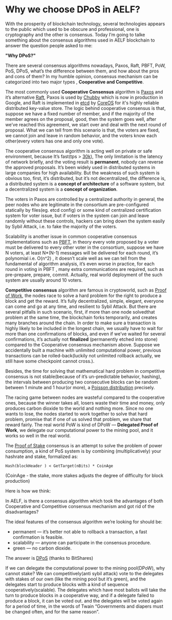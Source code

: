 # Why we choose DPoS in AELF?

With the prosperity of blockchain technology, several technologies appears to the public which used to be obscure 
and professional, one is cryptography and the other is consensus. Today I’m going to talke something about the
consensus algorithms used in AELF blockchain to answer the question people asked to me: 

**"Why DPoS?"**

There are several consensus algorithms nowadays, Paxos, Raft, PBFT, PoW, PoS, DPoS, what’s the difference between them,
and how about the pros and cons of them? In my humble opinion, consensus mechanism can be categorized into two major types
, **Cooperative and Competitive**.

The most commonly used **Cooperative Consensus** algorithm is [Paxos](https://en.wikipedia.org/wiki/Paxos_(computer_science)) and it’s alternative [Raft](http://thesecretlivesofdata.com/raft/), Paxos is used by [Chubby](https://research.google.com/archive/chubby.html) which is now in production in Google,  and Raft is implemented in [etcd](https://github.com/coreos/etcd) by [CoreOS](https://coreos.com/) for it's highly reliable distributed key-value store.
The logic behind cooperative consensus is that, suppose we have a fixed number of member, and if the majority of the member 
agrees on the proposal, good, then the system goes well, after we’ve reached this agreement, we start over and deal with 
the next round of proposal. What we can tell from this scenario is that, the voters are fixed, we cannot join and
leave in random behavior, and the voters know each other(every voters has one and only one vote). 

The cooperative consensus algorithm is acting well on private or safe environment, because It’s fast(tps > [30k](https://github.com/coreos/etcd/blob/master/Documentation/op-guide/performance.md)), 
The only limitation is the latency of network briefly, and the voting result is **permanent**, nobody can reverse the 
approved proposals. It’s been widely used in distributed systems in large companies for high availability.
But the weakness of such system is obvious too, first, it’s distributed, but it’s not decentralized, the difference
is, a distributed system is a **concept of architecture** of a software system, but a decentralized system is a **concept of organization**.

The voters in Paxos are controlled by a centralized authority in general, the peer nodes who are legitimate 
in the consortium are pre-configured statically by files(eg. etcd config) or some kind of centralized 
certification system for voter issue, but if voters in the system can join and leave randomly without 
these controls, hackers can bring down the system easily by Sybil Attack, i.e. to fake the majority of the voters.

Scalability is another issue in common cooperative consensus implementations such as [PBFT](https://en.wikipedia.org/wiki/Byzantine_fault_tolerance), 
in theory every vote proposed by a voter must be delivered to every other voter in the consortium, 
suppose we have N voters, at least N*(N-1) messages will be delivered for each round, 
it’s polynomial i.e. O(n^2) , it doesn’t scale well as we can tell from the fundamental of 
algorithm analysis, it’s even worse in practice, for each round in voting in PBFT , many extra communications
are required, such as pre-prepare, prepare, commit. Actually, real world deployment of the such system are usually around 10 voters.

**Competitive consensus** algorithm are famous in cryptoworld, such as [Proof of Work](https://en.bitcoin.it/wiki/Proof_of_work), the nodes race to solve a hard problem for the right to produce a block and get the reward. It’s fully decentralized, simple, elegant, everyone can come and go at any time, and resilient to Sybil Attack. But there are several pitfalls in such scenario, first, if more than one node solvedthat problem at the same time, the blockchain forks temporarily, and creates many branches around the chain. 
In order to make sure a transaction is highly likely to be included in the longest chain,  we usually have to wait for more
than one confirmations of blocks, and even if we’ve waited for several confirmations, it’s actually not **finalized** 
(permanently etched into stone) compared to the Cooperative consensus mechanism above. Suppose we accidentally built 
a machine with unlimited computational power,  previous transactions can be rolled-back(luckily not unlimited rollback 
actually,  we still have some checkpoint cannot cross.).

Besides, the time for solving that mathematical hard problem in competitive consensus is not stable(because of it’s 
un-predictable behavior, hashing), the intervals between producing two consecutive blocks can be random between 1 minute
and 1 hour(or more), a [Poisson distribution](https://www.reddit.com/r/btc/comments/6v5ee7/block_times_and_probabilities/) precisely. 

The racing game between nodes are wasteful compared to the cooperative ones, because the winner takes all, losers
waste their time and money, only produces carbon dioxide to the world and nothing more. Since no one wants to lose,
the nodes started to work together to solve that hard problem, promise that if one of us solved that problem, we share
that reward fairly. The real world PoW is kind of DPoW — **Delegated Proof of Work**, we delegate our computational power
to the mining pool, and it works so well in the real world. 

The [Proof of Stake](https://en.bitcoin.it/wiki/Proof_of_Stake) consensus is an attempt to solve the problem of power consumption, a kind of PoS system is by combining (multiplicatively) your hashrate and stake, formalized as: 

`Hash(blockHeader ) < GetTarget(nBits) * CoinAge`

(CoinAge - the stake, more stakes adjusts the degree of difficulty for block production)

Here is how we think:

In AELF, is there a consensus algorithm which took the advantages of both Cooperative and Competitive consensus mechanism 
and got rid of the disadvantages? 

The ideal features of the consensus algorithm we’re looking for should be:  

* permanent — it’s better not able to rollback a transaction, a fast confirmation is feasible.
* scalability — anyone can participate in the consensus procedure.
* green — no carbon dioxide.

The answer is [DPoS](https://bitshares.org/technology/delegated-proof-of-stake-consensus/) (thanks to BitShares)

If we can delegate the computational power to the mining pool(DPoW), why cannot stake? We can competitively(anti sybil attack) 
vote to the delegates with stakes of our own (like the mining pool but it’s green), and the delegates start to produce blocks 
with a kind of sequence cooperatively(scalable). The delegates which have most ballots will take the turn to produce blocks in 
a cooperative way, and if a delegate failed to produce a block, it can be voted out.  and the delegates will be voted again 
for a period of time, in the words of Twain “Governments and diapers must be changed often, and for the same reason”.

